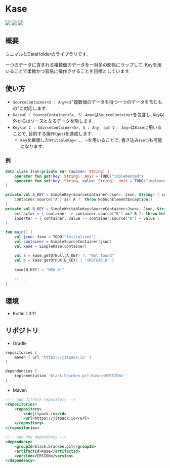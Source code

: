 # Kase
[![](https://img.shields.io/badge/language-Kotlin-orange.svg)](https://kotlinlang.org)
[![](https://api.travis-ci.org/blackbracken/Kase.svg?branch=master)](https://travis-ci.org/blackbracken/Kase)
[![](https://jitpack.io/v/blackbracken/Kase.svg)](https://jitpack.io/#blackbracken/Kase)

## 概要
ミニマルなDataHolderのライブラリです.

一つのデータに含まれる複数個のデータを一対多の関係にラップして, Keyを用いることで柔軟かつ容易に操作させることを目標としています.

## 使い方
* `SourceContainer<S : Any>`は"複数個のデータを持つ一つのデータを含むもの"に対応します.
* `Kase<C : SourceContainer<S>, S: Any>`は`SourceContainer`を包含し, `Key`以外からはソースとなるデータを隠します.
* `Key<in C : SourceContainer<S>, S : Any, out V : Any>`は`Kase`に用いることで, 目的する操作(`get`)を達成します.
  * `Key`を継承した`WritableKey< .. >`を用いることで, 書き込み(`set`)も可能になります.

### 例
```kotlin
data class Json(private var rawJson: String) {
    operator fun get(key: String): Any? = TODO("implemented")
    operator fun set(key: String, value: String): Unit = TODO("implemented")
}

private val A_KEY = SimpleKey<SourceContainer<Json>, Json, String> { container ->
    container.source["A"] as? A ?: throw NoSuchElementException()
}
private val B_KEY = SimpleWritableKey<SourceContainer<Json>, Json, String>(
    extractor = { container -> container.source["B"] as? B ?: throw NoSuchElementException() },
    inserter = { container, value -> container.source["B"] = value }
)

fun main() {
    val json: Json = TODO("initialized")
    val container = SimpleSourceContainer(json)
    val kase = SimpleKase(container)

    val a = kase.getOrNull(A_KEY) ?: "Not found"
    val b = kase.getOrPut(B_KEY) { "INSTEAD_B" }
    
    kase[B_KEY] = "NEW B!"
    
    // ...
}
```

## 環境
* Kotlin 1.3.11

## リポジトリ
* Gradle
```groovy
repositories {
    maven { url 'https://jitpack.io' }
}

dependencies {
    implementation 'black.bracken.git:Kase:<VERSION>'
}
```

* Maven
```xml
<!-- add JitPack repository -->
<repositories>
    <repository>
        <id>jitpack.io</id>
        <url>https://jitpack.io</url>
    </repository>
</repositories>

<!-- add the dependency -->
<dependency>
    <groupId>black.bracken.git</groupId>
    <artifactId>Kase</artifactId>
    <version>VERSION</version>
</dependency>
```